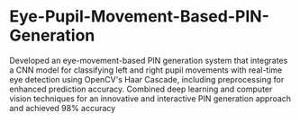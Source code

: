 # Eye-Pupil-Movement-Based-PIN-Generation

Developed an eye-movement-based PIN generation system that integrates a CNN model for classifying left and right pupil movements with real-time eye detection using OpenCV's Haar Cascade, including preprocessing for enhanced prediction accuracy.
Combined deep learning and computer vision techniques for an innovative and interactive PIN generation approach and achieved 98% accuracy
